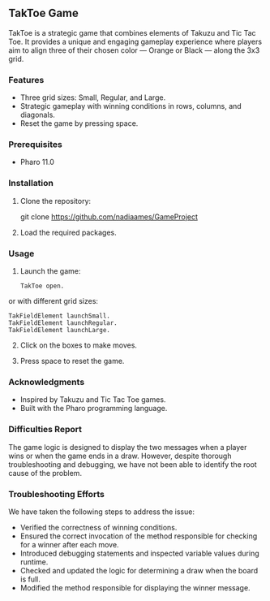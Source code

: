 ## TakToe Game

TakToe is a strategic game that combines elements of Takuzu and Tic Tac Toe. It provides a unique and engaging gameplay experience where players aim to align three of their chosen color — Orange or Black — along the 3x3 grid.

### Features

- Three grid sizes: Small, Regular, and Large.
- Strategic gameplay with winning conditions in rows, columns, and diagonals.
- Reset the game by pressing space.

### Prerequisites

- Pharo 11.0 

### Installation

1. Clone the repository:

   git clone https://github.com/nadiaames/GameProject
   
2. Load the required packages.

### Usage

1. Launch the game:

   ```
   TakToe open.
   ```

or with different grid sizes:

   ```
   TakFieldElement launchSmall.
   TakFieldElement launchRegular.
   TakFieldElement launchLarge.
   ```

2. Click on the boxes to make moves.

3. Press space to reset the game.

### Acknowledgments

- Inspired by Takuzu and Tic Tac Toe games.
- Built with the Pharo programming language.

### Difficulties Report

The game logic is designed to display the two messages when a player wins or when the game ends in a draw. However, despite thorough troubleshooting and debugging, we have not been able to identify the root cause of the problem.

### Troubleshooting Efforts

We have taken the following steps to address the issue:

- Verified the correctness of winning conditions.
- Ensured the correct invocation of the method responsible for checking for a winner after each move.
- Introduced debugging statements and inspected variable values during runtime.
- Checked and updated the logic for determining a draw when the board is full.
- Modified the method responsible for displaying the winner message.
